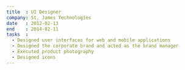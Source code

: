 ```yaml
---
title  : UI Designer
company: St. James Technologies
date   : 2012-02-13
end    : 2014-02-11
tasks  :
  - Designed user interfaces for web and mobile applications
  - Designed the corporate brand and acted as the brand manager
  - Executed product photography
  - Designed icons
---
```

